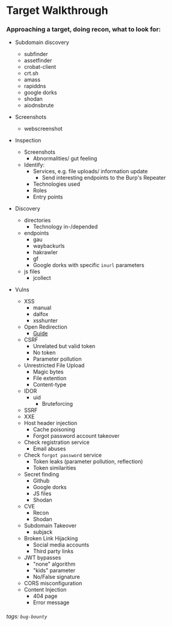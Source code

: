 # Target Walkthrough

### Approaching a target, doing recon, what to look for:

* Subdomain discovery
	* subfinder
	* assetfinder
	* crobat-client
	* crt.sh
	* amass
	* rapiddns
	* google dorks
	* shodan
	* aiodnsbrute

* Screenshots
	* webscreenshot

* Inspection
	* Screenshots
		* Abnormalities/ gut feeling
	* Identify:
		* Services, e.g. file uploads/ information update
			* Send interesting endpoints to the Burp's Repeater
		* Technologies used
		* Roles
		* Entry points

* Discovery
	* directories
		* Technology in-/depended
	* endpoints
		* gau
		* waybackurls
		* hakrawler
		* gf
		* Google dorks with specific `inurl` parameters
	* js files
		* jcollect

* Vulns
	* XSS
		* manual
		* dalfox
		* xsshunter
	* Open Redirection
		* [Guide](https://0x00sec.org/t/open-redirection-guide/21118)
	* CSRF
		* Unrelated but valid token
		* No token
		* Parameter pollution
	* Unrestricted File Upload
		* Magic bytes
		* File extention
		* Content-type
	* IDOR
		* uid
			* Bruteforcing
	* SSRF
	* XXE
	* Host header injection
		* Cache poisoning
		* Forgot password account takeover
	* Check registration service
		* Email abuses
	* Check `forgot password` service
		* Token leaks (parameter pollution, reflection)
		* Token similarities
	* Secret finding
		* Github
		* Google dorks
		* JS files
		* Shodan
	* CVE
		* Recon
		* Shodan
	* Subdomain Takeover
		* subjack
	* Broken Link Hijacking
		* Social media accounts
		* Third party links
	* JWT bypasses
		* "none" algorithm
		* "kids" parameter
		* No/False signature
	* CORS misconfiguration
	* Content Injection
		* 404 page
		* Error message

###### tags: `bug-bounty`
